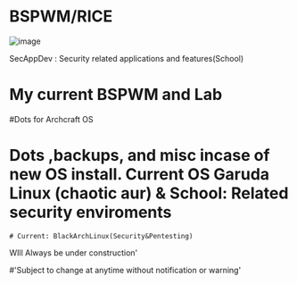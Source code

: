 # BSPWM/RICE 
![image](https://user-images.githubusercontent.com/77269940/112549162-5a4e8d00-8d8b-11eb-9de0-25ba4cb10abc.png)

SecAppDev : Security related applications and features(School)

# My current BSPWM and Lab 
#Dots for Archcraft OS 
# Dots ,backups, and misc incase of new OS install. Current OS Garuda Linux (chaotic aur) &     School: Related security enviroments
    # Current: BlackArchLinux(Security&Pentesting)

WIll Always be under construction'

#'Subject to change at anytime without notification or warning'
